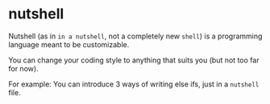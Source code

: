# nutshell

Nutshell (as in `in a nutshell`, not a completely new `shell`) is a programming language meant to be customizable.

You can change your coding style to anything that suits you (but not too far for now).

For example: You can introduce 3 ways of writing else ifs, just in a `nutshell` file.
